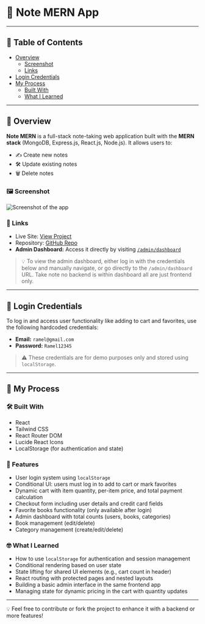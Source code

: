 # 📝 Note MERN App
---

## 📑 Table of Contents

- [Overview](#overview)
  - [Screenshot](#screenshot)
  - [Links](#links)
- [Login Credentials](#login-credentials)
- [My Process](#my-process)
  - [Built With](#built-with)
  - [What I Learned](#what-i-learned)

---

## 📖 Overview
**Note MERN** is a full-stack note-taking web application built with the **MERN stack** (MongoDB, Express.js, React.js, Node.js). It allows users to:

- ✍️ Create new notes
- 🛠️ Update existing notes
- 🗑️ Delete notes


### 🖼️ Screenshot

![Screenshot of the app](./bookstore.png)

### 🔗 Links

- Live Site: [View Project](https://bookstore-websites.netlify.app/)
- Repository: [GitHub Repo](https://github.com/Ramelzkie96/bookstore)
- **Admin Dashboard:** Access it directly by visiting [`/admin/dashboard`](https://bookstore-websites.netlify.app/admin/dashboard)

> 💡 To view the admin dashboard, either log in with the credentials below and manually navigate, or go directly to the `/admin/dashboard` URL. Take note no backend is within dashboard all are just frontend only.

---

## 🔐 Login Credentials

To log in and access user functionality like adding to cart and favorites, use the following hardcoded credentials:

- **Email:** `ramel@gmail.com`  
- **Password:** `Ramel12345`

> ⚠️ These credentials are for demo purposes only and stored using `localStorage`.

---

## 🔧 My Process

### 🛠️ Built With

- React
- Tailwind CSS
- React Router DOM
- Lucide React Icons
- LocalStorage (for authentication and state)

### 🚀 Features

- User login system using `localStorage`
- Conditional UI: users must log in to add to cart or mark favorites
- Dynamic cart with item quantity, per-item price, and total payment calculation
- Checkout form including user details and credit card fields
- Favorite books functionality (only available after login)
- Admin dashboard with total counts (users, books, categories)
- Book management (edit/delete)
- Category management (create/edit/delete)

### 🤓 What I Learned

- How to use `localStorage` for authentication and session management
- Conditional rendering based on user state
- State lifting for shared UI elements (e.g., cart count in header)
- React routing with protected pages and nested layouts
- Building a basic admin interface in the same frontend app
- Managing state for dynamic pricing in the cart with quantity updates

---

💡 Feel free to contribute or fork the project to enhance it with a backend or more features!
